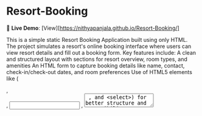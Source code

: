 # Resort-Booking
🚀 **Live Demo**: [View][https://nithyapanjala.github.io/Resort-Booking/]

This is a simple static Resort Booking Application built using only HTML. The project simulates a resort's online booking interface where users can view resort details and fill out a booking form.
Key features include:
A clean and structured layout with sections for resort overview, room types, and amenities
An HTML form to capture booking details like name, contact, check-in/check-out dates, and room preferences
Use of HTML5 elements like (<form> , <section> , <input> , <textarea> , and <select>) for better structure and accessibility
Designed as a frontend-only project — no CSS, JavaScript, or backend integration involved
This project demonstrates a basic understanding of HTML structure, semantic tags, and form creation for user input collection in a real-world context.

